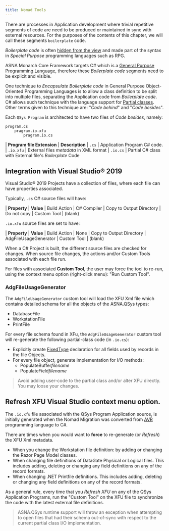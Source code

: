 ```yaml
---
title: Nomad Tools
---
```


There are processes in Application development where trivial repetitive segments of code are need to be produced or maintained in sync with external resources. For the purposes of the contents of this chapter, we will call these segments `boilerplate` code.

*Boilerplate code* is often [hidden from the view](/concepts/program-structure/rpg-language-support.html) and made part of the syntax in *Special Purpose* programming languages such as RPG.

ASNA Monarch Core Framework targets C# which is a [General Purpose Programming Language](https://en.wikipedia.org/wiki/General-purpose_programming_language), therefore these *Boilerplate code* segments need to be explicit and visible.

One technique to *Encapsulate Boilerplate code* in General Purpose Object-Oriented Programming Languages is to allow a class definition to be split into multiple files, separating the Application code from *Boilerplate code*. C# allows such technique with the language support for [Partial classes](https://docs.microsoft.com/en-us/dotnet/csharp/programming-guide/classes-and-structs/partial-classes-and-methods). Other terms given to this technique are: "*Code behind*" and "*Code besides*".

Each `QSys Program` is architected to have two files of *Code besides*, namely:

```
program.cs
    pragram.io.xfu
        pragram.io.cs
```

| **Program file Extension**   | **Description** 
| `.cs`           | Application Program C# code.
| `.io.xfu`       | External files *metadata* in XML format
| `.io.cs`        | Partial C# class with External file's *Boilerplate* Code


## Integration with Visual Studio&reg; 2019

Visual Studio&reg; 2019 Projects have a collection of files, where each file can have properties associated.

Typically, `.cs` C# source files will have:

| **Property**             | **Value**
| Build Action             | C# Compiler
| Copy to Output Directory | Do not copy
| Custom Tool              | (blank)

`.io.xfu` source files are set to have:

| **Property**             | **Value**
| Build Action             | None
| Copy to Output Directory | AdgFileUsageGenerator
| Custom Tool              | (blank)

When a C# Project is built, the different source files are checked for changes. When source file changes, the actions and/or Custom Tools associated with each file run.

For files with associated **Custom Tool**, the user may force the tool to re-run, using the context menu option (right-click menu): "Run Custom Tool".

### AdgFileUsageGenerator

The `AdgFileUsageGenerator` custom tool will load the XFU Xml file which contains detailed schema for all  the objects of the ASNA.QSys types:

- DatabaseFile
- WorkstationFile
- PrintFile

For every file schema found in XFu, the `AdgFileUsageGenerator` custom tool will re-generate the following partial-class code (in `.io.cs`):

- Explicitly create [FixedType](/concepts/program-structure/qsys-fixedtypes.html) declaration for all fields used by records in the file Objects.
- For every file object, generate implementation for I/O methods:
    - PopulateBuffer*filename*
    - PopulateField*filename*

> Avoid adding user-code to the partial class and/or alter XFU directly. You may loose your changes.

## Refresh XFU Visual Studio context menu option.

The `.io.xfu` file associated with the QSys Program Application source, is initially generated when the Nomad Migration was converted from [AVR](https://asna.com/us/products/visual-rpg) programming language to C#.

There are times when you would want to **force** to re-generate (or *Refresh*) the XFU Xml metadata.

- When you change the Workstation file definition: by adding or changing the Razor Page Model classes.
- When changing file definitions of DataGate Physical or Logical files. This includes adding, deleting or changing any field definitions on any of the record formats.
- When changing .NET Printfile definitions. This includes adding, deleting or changing any field definitions on any of the record formats.

As a general rule, every time that you *Refresh XFU* on any of the QSys Application Programs, run the "Custom Tool" on the XFU file to synchronize the code with the latest external file definitions.

> ASNA.QSys runtime support will throw an exception when attempting to open files that had their schema out-of-sync with respect to the current partial class I/O implementation.